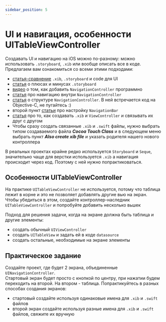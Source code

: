 ```yaml
---
sidebar_position: 5
---
```


# UI и навигация, особенности UITableViewController

Создавать UI и навигацию на iOS можно по-разному: можно использовать `.storyboard`, `.xib` или вообще описать все в коде.
Предлагаем вам ознакомиться со всеми этими подходами:
- [статья-сравнение](https://putkovdimi.medium.com/%D0%BF%D0%BE%D0%B4%D1%85%D0%BE%D0%B4%D1%8B-%D0%BA-%D1%80%D0%B5%D0%B0%D0%BB%D0%B8%D0%B7%D0%B0%D1%86%D0%B8%D0%B8-ui-%D0%B2-swift-22de5f1662f4) `.xib`, `.storyboard` и code для UI
- [статья](https://habr.com/ru/company/mobileup/blog/456086/) о плюсах и минусах `.storyboard`
- [видео](https://www.youtube.com/watch?v=lRfCAYaGldg) о том, как добавить `NavigationController` программно  
- [статья](https://medium.com/@felicity.johnson.mail/pushing-popping-dismissing-viewcontrollers-a30e98731df5) про навигацию внутри `NavigationController`
- [статья](http://macbug.ru/ios/cnavigation) о структуре `NavigationController`. В ней встречается код на Objective-C, не пугайтесь :)
- второй пункт [статьи](https://levelup.gitconnected.com/uinavigation-controller-and-uinavigationbar-in-swift-ff3532fd58b6) про настройку `NavigationBar`
- [статья](https://imjhk03.github.io/posts/create-viewcontroller-from-xib/) про то, как создавать `.xib` и `ViewController` и связывать их друг с другом
- Чтобы сразу создать связанные `.xib` и `.swift` файлы, нужно выбрать типом создаваемого файла ***Cocoa Touch Class*** и в следующем меню выбрать пункт ***Also create xib file*** и указать родителя нашего нового контроллера

В реальных проектах крайне редко используется `Storyboard` и `Seque`, значительно чаще для верстки используется `.xib` а навигация происходит через код. Поэтому с ней нужно попрактиковаться.

## Особенности UITableViewController
На практике `UITableViewController` не используется, потому что таблица лежит в корне и это не позволяет добавлять другие вью на экран. Чтобы убедиться в этом, создайте контроллер-наследник `UITableViewController` и попробуйте добавить несколько вьшек 

Подход для решения задачи, когда на экране должна быть таблица и другие элементы:
- создать обычный `UIViewController`
- создать `UITableView` и задать ей в коде `datasource`
- создать остальные, необходимые на экране элементы

## Практическое задание

Создайте проект, где будет 2 экрана, объединенные `UINavigationController`.  
Стартовый экран будет просто с кнопкой по центру, при нажатии будем переходить на второй. На втором - таблица.
Попрактикуйтесь в разных способах создания экранов:
- стартовый создайте используя одинаковые имена для `.xib` и `.swift` файлов 
- второй экран создайте используя разные имена для `.xib` и `.swift` файлов, свяжите их вручную
